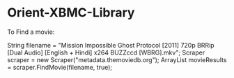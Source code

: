 Orient-XBMC-Library
===================


To Find a movie:

String filename = "Mission Impossible Ghost Protocol [2011] 720p BRRip [Dual Audio] [English + Hindi] x264 BUZZccd [WBRG].mkv";
Scraper scraper = new Scraper("metadata.themoviedb.org");
ArrayList<ScraperUrl> movieResults = scraper.FindMovie(filename, true);
